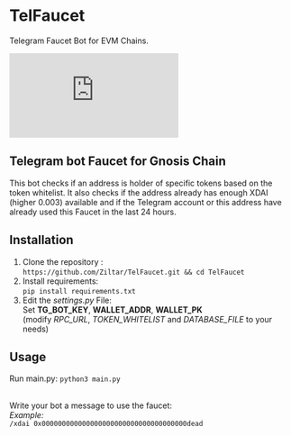 # TelFaucet
Telegram Faucet Bot for EVM Chains.

![Screenshot](https://api.ipfsbrowser.com/ipfs/get.php?hash=QmerWBDToCT7p8m7n7FYN6jZwcD4k68xEqSUUf3Cui4LFm)

## Telegram bot Faucet for Gnosis Chain

This bot checks if an address is holder of specific tokens based on the token whitelist. It also checks if the address already has enough XDAI (higher 0.003) available and if the Telegram account or this address have already used this Faucet in the last 24 hours. 

## Installation

1. Clone the repository : <br> `https://github.com/Ziltar/TelFaucet.git && cd TelFaucet` 
3. Install requirements:  <br> `pip install requirements.txt `
4. Edit the *settings.py* File: <br> Set **TG_BOT_KEY**,  **WALLET_ADDR**, **WALLET_PK** <br>(modify *RPC_URL*, *TOKEN_WHITELIST* and *DATABASE_FILE* to your needs)

## Usage
Run main.py: `python3 main.py` <br><br>

Write your bot a message to use the faucet: <br>
*Example:*<br>
`/xdai 0x000000000000000000000000000000000000dead`
